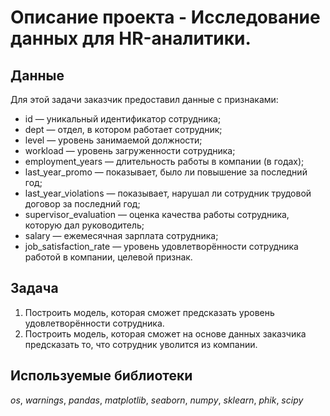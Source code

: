 # Oписание проекта - Исследование данных для HR-аналитики.

## Данные

Для этой задачи заказчик предоставил данные с признаками:

- id — уникальный идентификатор сотрудника;
- dept — отдел, в котором работает сотрудник;
- level — уровень занимаемой должности;
- workload — уровень загруженности сотрудника;
- employment_years — длительность работы в компании (в годах);
- last_year_promo — показывает, было ли повышение за последний год;
- last_year_violations — показывает, нарушал ли сотрудник трудовой договор за последний год;
- supervisor_evaluation — оценка качества работы сотрудника, которую дал руководитель;
- salary — ежемесячная зарплата сотрудника;
- job_satisfaction_rate — уровень удовлетворённости сотрудника работой в компании, целевой признак.

## Задача

1. Построить модель, которая сможет предсказать уровень удовлетворённости сотрудника.
2. Построить модель, которая сможет на основе данных заказчика предсказать то, что сотрудник уволится из компании.

## Используемые библиотеки
*os*, *warnings*, *pandas*, *matplotlib*, *seaborn*, *numpy*, *sklearn*, *phik*, *scipy*
